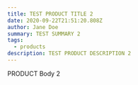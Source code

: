 ```yaml
---
title: TEST PRODUCT TITLE 2
date: 2020-09-22T21:51:20.808Z
author: Jane Doe
summary: TEST SUMMARY 2
tags:
  - products
description: TEST PRODUCT DESCRIPTION 2
---
```

PRODUCT Body 2